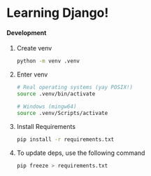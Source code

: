 # Learning Django!

#### Development

1. Create venv
    ```bash
    python -m venv .venv
    ```

1. Enter venv
    ```bash
    # Real operating systems (yay POSIX!)
    source .venv/bin/activate

    # Windows (mingw64)
    source .venv/Scripts/activate
    ```

1. Install Requirements
    ```bash
    pip install -r requirements.txt
    ```

1. To update deps, use the following command
    ```bash
    pip freeze > requirements.txt
    ```